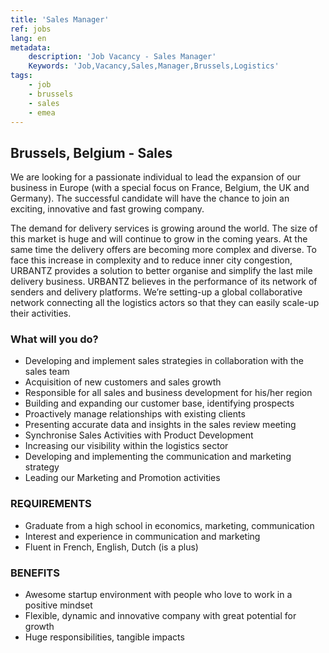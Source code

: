 ```yaml
---
title: 'Sales Manager'
ref: jobs
lang: en
metadata:
    description: 'Job Vacancy - Sales Manager'
    Keywords: 'Job,Vacancy,Sales,Manager,Brussels,Logistics'
tags:
    - job
    - brussels
    - sales
    - emea
---
```

## Brussels, Belgium - Sales

We are looking for a passionate individual to lead the expansion of our business in Europe (with a special focus on France, Belgium, the UK and Germany). The successful candidate will have the chance to join an exciting, innovative and fast growing company.

The demand for delivery services is growing around the world. The size of this market is huge and will continue to grow in the coming years. At the same time the delivery offers are becoming more complex and diverse. To face this increase in complexity and to reduce inner city congestion, URBANTZ provides a solution to better organise and simplify the last mile delivery business.
URBANTZ believes in the performance of its network of senders and delivery platforms. We’re setting-up a global collaborative network connecting all the logistics actors so that they can easily scale-up their activities.

### What will you do?

- Developing and implement sales strategies in collaboration with the sales team
- Acquisition of new customers and sales growth
- Responsible for all sales and business development for his/her region
- Building and expanding our customer base, identifying prospects
- Proactively manage relationships with existing clients
- Presenting accurate data and insights in the sales review meeting
- Synchronise Sales Activities with Product Development
- Increasing our visibility within the logistics sector
- Developing and implementing the communication and marketing strategy
- Leading our Marketing and Promotion activities

### REQUIREMENTS
- Graduate from a high school in economics, marketing, communication
- Interest and experience in communication and marketing
- Fluent in French, English, Dutch (is a plus)

### BENEFITS
- Awesome startup environment with people who love to work in a positive mindset
- Flexible, dynamic and innovative company with great potential for growth
- Huge responsibilities, tangible impacts